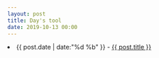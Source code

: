 ```yaml
---
layout: post
title: Day's tool
date: 2019-10-13 00:00
---
```


<li><time>{{ post.date | date:"%d %b" }} - </time>
    <a href="{{ post.url | prepend: site.baseurl | replace: '//', '/' }}">
            {{ post.title }}
    </a>
</li>
